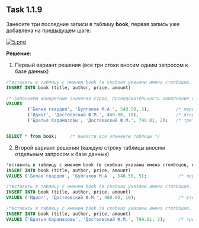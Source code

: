 ## Task 1.1.9

Занесите три последние записи в таблицу **book**,  первая запись уже добавлена на предыдущем шаге:

[![5.png](https://i.postimg.cc/jq4t3p7R/5.png)](https://postimg.cc/Jt0fGdxF)

**Решение:**

1. Первый вариант решения (все три стоки вносим одним запросом к базе данных)

```sql 
/*вставить в таблицу с именем book (в скобках указаны имена столбоцов, вносимой информации)*/
INSERT INTO book (title, author, price, amount)

/* заполняем конкретные значения строк, последовательность заполнения соответствует ранее указанным столбцам */
VALUES
        ('Белая гвардия', 'Булгаков М.А.', 540.50, 5),          /* первая строка таблицы */
        ('Идиот', 'Достоевский Ф.М.', 460.00, 10),              /* вторая строка таблицы */
        ('Братья Карамазовы', 'Достоевский Ф.М.', 799.01, 2);   /* третья строка таблицы */


SELECT * from book;     /* вывести все элементы таблицы */
```
2. Второй вариант решения (каждую строку таблицы вносим отдельным запросом к базе данных)
```sql 
*вставить в таблицу с именем book (в скобках указаны имена столбоцов, вносимой информации)*/
INSERT INTO book (title, author, price, amount)
VALUES ('Белая гвардия', 'Булгаков М.А.', 540.50, 5);            /* первая строка таблицы */

/*вставить в таблицу с именем book (в скобках указаны имена столбоцов, вносимой информации)*/
INSERT INTO book (title, author, price, amount)
VALUES ('Идиот', 'Достоевский Ф.М.', 460.00, 10);                /* вторая строка таблицы */

/*вставить в таблицу с именем book (в скобках указаны имена столбоцов, вносимой информации)*/
INSERT INTO book (title, author, price, amount)
VALUES ('Братья Карамазовы', 'Достоевский Ф.М.', 799.01, 2);     /* третья строка таблицы */
```

